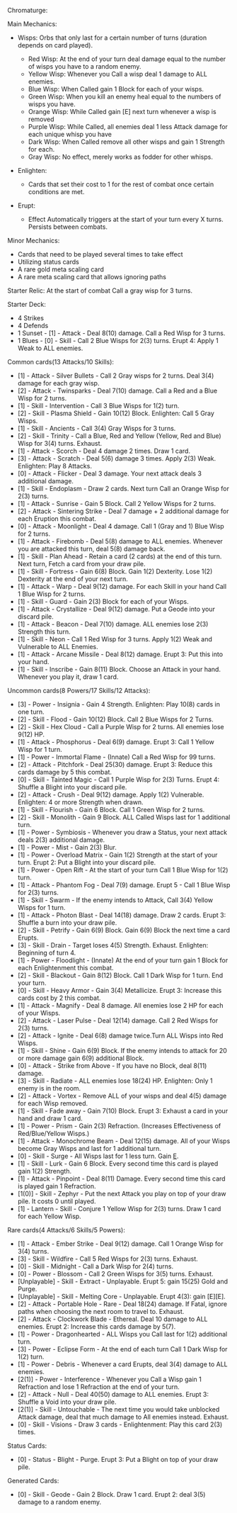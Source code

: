 Chromaturge:


Main Mechanics:

* Wisps: Orbs that only last for a certain number of turns (duration depends on card played).
   * Red Wisp: At the end of your turn deal damage equal to the number of wisps you have to a random enemy.
   * Yellow Wisp: Whenever you Call a wisp deal 1 damage to ALL enemies.
   * Blue Wisp: When Called gain 1 Block for each of your wisps.
   * Green Wisp: When you kill an enemy heal equal to the numbers of wisps you have.
   * Orange Wisp: While Called gain [E] next turn whenever a wisp is removed
   * Purple Wisp: While Called, all enemies deal 1 less Attack damage for each unique whisp you have
   * Dark Wisp: When Called remove all other wisps and gain 1 Strength for each.
   * Gray Wisp: No effect, merely works as fodder for other whisps.

* Enlighten:
   * Cards that set their cost to 1 for the rest of combat once certain conditions are met.

* Erupt:
   * Effect Automatically triggers at the start of your turn every X turns. Persists between combats.


Minor Mechanics:

* Cards that need to be played several times to take effect
* Utilizing status cards
* A rare gold meta scaling card
* A rare meta scaling card that allows ignoring paths

Starter Relic: At the start of combat Call a gray wisp for 3 turns.


Starter Deck:

* 4 Strikes
* 4 Defends
* 1 Sunset - [1] - Attack - Deal 8(10) damage. Call a Red Wisp for 3 turns.
* 1 Blues - [0] - Skill - Call 2 Blue Wisps for 2(3) turns. Erupt 4: Apply 1 Weak to ALL enemies. 


Common cards(13 Attacks/10 Skills):

* [1] - Attack - Silver Bullets - Call 2 Gray wisps for 2 turns. Deal 3(4) damage for each gray wisp.
* [2] - Attack - Twinsparks - Deal 7(10) damage. Call a Red and a Blue Wisp for 2 turns.
* [1] - Skill - Intervention - Call 3 Blue Wisps for 1(2) turn.
* [2] - Skill - Plasma Shield - Gain 10(12) Block. Enlighten: Call 5 Gray Wisps.
* [1] - Skill - Ancients - Call 3(4) Gray Wisps for 3 turns.
* [2] - Skill - Trinity - Call a Blue, Red and Yellow (Yellow, Red and Blue) Wisp for 3(4) turns. Exhaust.
* [1] - Attack - Scorch - Deal 4 damage 2 times. Draw 1 card.
* [3] - Attack - Scratch - Deal 5(6) damage 3 times. Apply 2(3) Weak. Enlighten: Play 8 Attacks.
* [0] - Attack - Flicker - Deal 3 damage. Your next attack deals 3 additional damage.
* [1] - Skill - Endoplasm - Draw 2 cards. Next turn Call an Orange Wisp for 2(3) turns.
* [1] - Attack - Sunrise - Gain 5 Block. Call 2 Yellow Wisps for 2 turns.
* [2] - Attack - Sintering Strike - Deal 7 damage + 2 additional damage for each Eruption this combat.
* [0] - Attack - Moonlight - Deal 4 damage. Call 1 (Gray and 1) Blue Wisp for 2 turns.
* [1] - Attack - Firebomb - Deal 5(8) damage to ALL enemies. Whenever you are attacked this turn, deal 5(8) damage back.
* [1] - Skill - Plan Ahead - Retain a card (2 cards) at the end of this turn. Next turn, Fetch a card from your draw pile.
* [1] - Skill - Fortress - Gain 6(8) Block. Gain 1(2) Dexterity. Lose 1(2) Dexterity at the end of your next turn.
* [1] - Attack - Warp - Deal 9(12) damage. For each Skill in your hand Call 1 Blue Wisp for 2 turns.
* [1] - Skill - Guard - Gain 2(3) Block for each of your Wisps.
* [1] - Attack - Crystallize - Deal 9(12) damage. Put a Geode into your discard pile.
* [1] - Attack - Beacon - Deal 7(10) damage. ALL enemies lose 2(3) Strength this turn.
* [1] - Skill - Neon - Call 1 Red Wisp for 3 turns. Apply 1(2) Weak and Vulnerable to ALL Enemies.
* [1] - Attack - Arcane Missile - Deal 8(12) damage. Erupt 3: Put this into your hand.
* [1] - Skill - Inscribe - Gain 8(11) Block. Choose an Attack in your hand. Whenever you play it, draw 1 card.


Uncommon cards(8 Powers/17 Skills/12 Attacks):

* [3] - Power - Insignia - Gain 4 Strength. Enlighten: Play 10(8) cards in one turn.
* [2] - Skill - Flood - Gain 10(12) Block. Call 2 Blue Wisps for 2 Turns.
* [2] - Skill - Hex Cloud - Call a Purple Wisp for 2 turns. All enemies lose 9(12) HP.
* [1] - Attack - Phosphorus - Deal 6(9) damage. Erupt 3: Call 1 Yellow Wisp for 1 turn.
* [1] - Power - Immortal Flame - (Innate) Call a Red Wisp for 99 turns.
* [2] - Attack - Pitchfork - Deal 25(30) damage. Erupt 3: Reduce this cards damage by 5 this combat.
* [0] - Skill - Tainted Magic - Call 1 Purple Wisp for 2(3) Turns. Erupt 4: Shuffle a Blight into your discard pile.
* [2] - Attack -  Crush - Deal 9(12) damage. Apply 1(2) Vulnerable. Enlighten: 4 or more Strength when drawn.
* [1] - Skill - Flourish - Gain 6 Block. Call 1 Green Wisp for 2 turns.
* [2] - Skill - Monolith - Gain 9 Block. ALL Called Wisps last for 1 additional turn.
* [1] - Power - Symbiosis  - Whenever you draw a Status, your next attack deals 2(3) additional damage. 
* [1] - Power - Mist - Gain 2(3) Blur. 
* [1] - Power - Overload Matrix - Gain 1(2) Strength at the start of your turn. Erupt 2: Put a Blight into your discard pile.
* [1] - Power - Open Rift - At the start of your turn Call 1 Blue Wisp for 1(2) turn.
* [1] - Attack - Phantom Fog - Deal 7(9) damage. Erupt 5 - Call 1 Blue Wisp for 2(3) turns. 
* [1] - Skill - Swarm - If the enemy intends to Attack, Call 3(4) Yellow Wisps for 1 turn.
* [1] - Attack - Photon Blast - Deal 14(18) damage. Draw 2 cards. Erupt 3: Shuffle a burn into your draw pile.
* [2] - Skill - Petrify - Gain 6(9) Block. Gain 6(9) Block the next time a card Erupts.
* [3] - Skill - Drain - Target loses 4(5) Strength. Exhaust. Enlighten: Beginning of turn 4.
* [1] - Power - Floodlight - (Innate) At the end of your turn gain 1 Block for each Enlightenment this combat.
* [2] - Skill - Blackout - Gain 8(12) Block. Call 1 Dark Wisp for 1 turn. End your turn. 
* [0] - Skill - Heavy Armor - Gain 3(4) Metallicize. Erupt 3: Increase this cards cost by 2 this combat.
* [1] - Attack - Magnify - Deal 8 damage. All enemies lose 2 HP for each of your Wisps.
* [2] - Attack - Laser Pulse - Deal 12(14) damage. Call 2 Red Wisps for 2(3) turns.
* [2] - Attack - Ignite - Deal 6(8) damage twice.Turn ALL Wisps into Red Wisps. 
* [1] - Skill - Shine - Gain 6(9) Block. If the enemy intends to attack for 20 or more damage gain 6(9) additional Block.
* [0] - Attack - Strike from Above - If you have no Block, deal 8(11) damage.
* [3] - Skill - Radiate - ALL enemies lose 18(24) HP. Enlighten: Only 1 enemy is in the room.
* [2] - Attack - Vortex - Remove ALL of your wisps and deal 4(5) damage for each Wisp removed.
* [1] - Skill - Fade away - Gain 7(10) Block. Erupt 3: Exhaust a card in your hand and draw 1 card.
* [1] - Power - Prism - Gain 2(3) Refraction. (Increases Effectiveness of Red/Blue/Yellow Wisps.)
* [1] - Attack - Monochrome Beam - Deal 12(15) damage. All of your Wisps become Gray Wisps and last for 1 additional turn.
* [0] - Skill - Surge - All Wisps last for 1 less turn. Gain [E](E).
* [1] - Skill - Lurk - Gain 6 Block. Every second time this card is played gain 1(2) Strength.
* [1] - Attack - Pinpoint - Deal 8(11) Damage. Every second time this card is played gain 1 Refraction.
* [1(0)] - Skill - Zephyr - Put the next Attack you play on top of your draw pile. It costs 0 until played.
* [1] - Lantern - Skill - Conjure 1 Yellow Wisp for 2(3) turns. Draw 1 card for each Yellow Wisp.


Rare cards(4 Attacks/6 Skills/5 Powers):

* [1] - Attack - Ember Strike - Deal 9(12) damage. Call 1 Orange Wisp for 3(4) turns.
* [3] - Skill - Wildfire - Call 5 Red Wisps for 2(3) turns. Exhaust.
* [0] - Skill - Midnight - Call a Dark Wisp for 2(4) turns.
* [0] - Power - Blossom - Call 2 Green Wisps for 3(5) turns. Exhaust.
* [Unplayable] - Skill - Extract - Unplayable. Erupt 5: gain 15(25) Gold and Purge.
* [Unplayable] - Skill - Melting Core - Unplayable. Erupt 4(3): gain  [E][E].
* [2] - Attack - Portable Hole - Rare - Deal 18(24) damage. If Fatal, ignore paths when choosing the next room to travel to. Exhaust.
* [2] - Attack - Clockwork Blade - Ethereal. Deal 10 damage to ALL enemies. Erupt 2: Increase this cards damage by 5(7).
* [1] - Power - Dragonhearted - ALL Wisps you Call last for 1(2) additional turn.
* [3] - Power - Eclipse Form - At the end of each turn Call 1 Dark Wisp for 1(2) turn. 
* [1] - Power - Debris - Whenever a card Erupts, deal 3(4) damage to ALL enemies.
* [2(1)] - Power - Interference - Whenever you Call a Wisp gain 1 Refraction and lose 1 Refraction at the end of your turn.
* [2] - Attack - Null  - Deal 40(50) damage to ALL enemies. Erupt 3: Shuffle a Void into your draw pile. 
* [2(1)] - Skill - Untouchable - The next time you would take unblocked Attack damage, deal that much damage to All enemies instead. Exhaust.
* [0] - Skill - Visions - Draw 3 cards - Enlightenment: Play this card 2(3) times.


Status Cards:

* [0] - Status - Blight - Purge. Erupt 3: Put a Blight on top of your draw pile.


Generated Cards:

* [0] - Skill - Geode - Gain 2 Block. Draw 1 card. Erupt 2: deal 3(5) damage to a random enemy.
